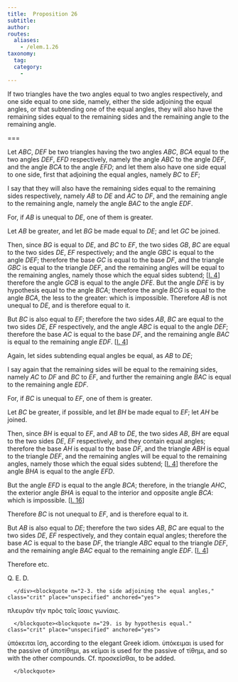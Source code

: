 ```yaml
---
title:  Proposition 26
subtitle: 
author:
routes:
  aliases:
    - /elem.1.26
taxonomy:
  tag:
  category:
    - 
---
```


If two triangles have the two angles equal to two angles respectively, and one side equal to one side, namely, either the side adjoining the equal angles, or that subtending one of the equal angles, they will also have the remaining sides equal to <lb n="5"/>the remaining sides and the remaining angle to the remaining angle. <pb n="302"/>

===

<p>Let <em>ABC</em>, <em>DEF</em> be two triangles having the two angles <em>ABC</em>, <em>BCA</em> equal to the two angles <em>DEF</em>, <em>EFD</em> respectively, namely the angle <em>ABC</em> to the angle <em>DEF</em>, and the angle <lb n="10"/><em>BCA</em> to the angle <em>EFD</em>; and let them also have one side equal to one side, first that adjoining the equal angles, namely <em>BC</em> to <em>EF</em>;</p>


<p>I say that they will also have the remaining sides equal to the remaining sides respectively, namely <em>AB</em> to <em>DE</em> and <lb n="15"/><em>AC</em> to <em>DF</em>, and the remaining angle to the remaining angle, namely the angle <em>BAC</em> to the angle <em>EDF</em>. </p>


<p>For, if <em>AB</em> is unequal to <em>DE</em>, one of them is greater.</p>


<p>Let <em>AB</em> be greater, and let <em>BG</em> be made equal to <em>DE</em>; and let <em>GC</em> be joined. <lb n="20"/></p>


<p>Then, since <em>BG</em> is equal to <em>DE</em>, and <em>BC</em> to <em>EF</em>, the two sides <em>GB</em>, <em>BC</em> are equal to the two sides <em>DE</em>, <em>EF</em> respectively; and the angle <em>GBC</em> is equal to the angle <em>DEF</em>; <span class="center">therefore the base <em>GC</em> is equal to the base <em>DF</em>, <lb n="25"/>and the triangle <em>GBC</em> is equal to the triangle <em>DEF</em>, and the remaining angles will be equal to the remaining angles, namely those which the equal sides subtend; [<a href="/elem.1.4">I. 4</a>] therefore the angle <em>GCB</em> is equal to the angle <em>DFE</em>.</span> But the angle <em>DFE</em> is by hypothesis equal to the angle <em>BCA</em>; <lb n="30"/><span class="center">therefore the angle <em>BCG</em> is equal to the angle <em>BCA</em>, the less to the greater: which is impossible. Therefore <em>AB</em> is not unequal to <em>DE</em>, and is therefore equal to it.</span></p>


<p>But <em>BC</em> is also equal to <em>EF</em>; <lb n="35"/><span class="center">therefore the two sides <em>AB</em>, <em>BC</em> are equal to the two sides <em>DE</em>, <em>EF</em> respectively, and the angle <em>ABC</em> is equal to the angle <em>DEF</em>; therefore the base <em>AC</em> is equal to the base <em>DF</em>, and the remaining angle <em>BAC</em> is equal to the remaining <lb n="40"/>angle <em>EDF</em>. [<a href="/elem.1.4">I. 4</a>]</span>
<pb n="303"/></p>


<p>Again, let sides subtending equal angles be equal, as <em>AB</em> to <em>DE</em>;</p>


<p>I say again that the remaining sides will be equal to the remaining sides, namely <em>AC</em> to <em>DF</em> and <em>BC</em> to <em>EF</em>, and <lb n="45"/>further the remaining angle <em>BAC</em> is equal to the remaining angle <em>EDF</em>.</p>


<p>For, if <em>BC</em> is unequal to <em>EF</em>, one of them is greater.</p>


<p>Let <em>BC</em> be greater, if possible, and let <em>BH</em> be made equal to <em>EF</em>; let <em>AH</em> be joined. <lb n="50"/></p>


<p>Then, since <em>BH</em> is equal to <em>EF</em>, and <em>AB</em> to <em>DE</em>, the two sides <em>AB</em>, <em>BH</em> are equal to the two sides <em>DE</em>, <em>EF</em> respectively, and they contain equal angles; <span class="center">therefore the base <em>AH</em> is equal to the base <em>DF</em>,</span> and the triangle <em>ABH</em> is equal to the triangle <em>DEF</em>, <lb n="55"/>and the remaining angles will be equal to the remaining angles, namely those which the equal sides subtend; [<a href="/elem.1.4">I. 4</a>] <span class="center">therefore the angle <em>BHA</em> is equal to the angle <em>EFD</em>.</span></p>


<p>But the angle <em>EFD</em> is equal to the angle <em>BCA</em>; therefore, in the triangle <em>AHC</em>, the exterior angle <em>BHA</em> is <lb n="60"/>equal to the interior and opposite angle <em>BCA</em>: <span class="center">which is impossible. [<a href="/elem.1.16">I. 16</a>]</span></p>


<p>Therefore <em>BC</em> is not unequal to <em>EF</em>, <span class="center">and is therefore equal to it.</span></p>


<p>But <em>AB</em> is also equal to <em>DE</em>; <lb n="65"/>therefore the two sides <em>AB</em>, <em>BC</em> are equal to the two sides <em>DE</em>, <em>EF</em> respectively, and they contain equal angles; <span class="center">therefore the base <em>AC</em> is equal to the base <em>DF</em>, the triangle <em>ABC</em> equal to the triangle <em>DEF</em>,</span> and the remaining angle <em>BAC</em> equal to the remaining angle <lb n="70"/><em>EDF</em>. [<a href="/elem.1.4">I. 4</a>]</p>


<p>Therefore etc.</p>

<div class="QED">
       
<p>Q. E. D.</p>

      </div><blockquote n="2-3. the side adjoining the equal angles," class="crit" place="unspecified" anchored="yes">
       
<p><foreign lang="greek">πλευρὰν τὴν πρὸς ταῖς ἴσαις γωνίαις</foreign>.</p>

      </blockquote><blockquote n="29. is by hypothesis equal." class="crit" place="unspecified" anchored="yes">
       
<p><foreign lang="greek">ὑπόκειται ἴση</foreign>, according to the elegant Greek idiom. <foreign lang="greek">ὑπόκειμαι</foreign> is used for the passive of <foreign lang="greek">ὑποτίθημι</foreign>, as <foreign lang="greek">κεῖμαι</foreign> is used for the passive of <foreign lang="greek">τίθημι,</foreign> and so with the other compounds. Cf. <foreign lang="greek">προσκεῖσθαι</foreign>, <quote>to be added.</quote>
</p>

      </blockquote>

